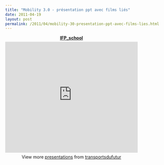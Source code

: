 ```yaml
---
title: "Mobility 3.0 - présentation ppt avec films liés"
date: 2011-04-19
layout: post
permalink: /2011/04/mobility-30-presentation-ppt-avec-films-lies.html
---
```


<div id="__ss_7639514" style="text-align: center; width: 425px;"><strong style="display: block; margin: 12px 0 4px;"><a href="http://www.slideshare.net/transportsdufutur/ifpschool" title="IFP_school">IFP_school</a></strong> <iframe frameborder="0" height="355" marginheight="0" marginwidth="0" scrolling="no" src="http://www.slideshare.net/slideshow/embed_code/7639514" width="425"></iframe> <div style="padding: 5px 0 12px;">View more <a href="http://www.slideshare.net/">presentations</a> from <a href="http://www.slideshare.net/transportsdufutur">transportsdufutur</a></div> </div>